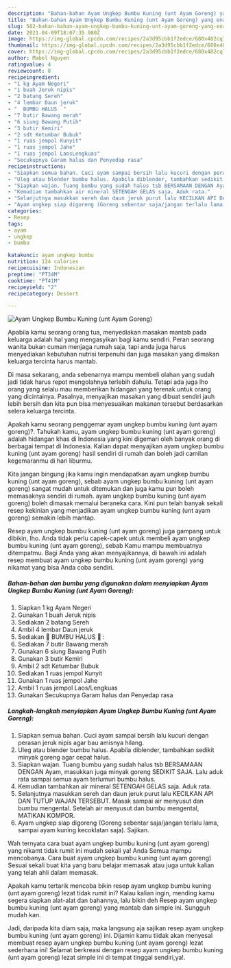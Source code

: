 ```yaml
---
description: "Bahan-bahan Ayam Ungkep Bumbu Kuning (unt Ayam Goreng) yang enak dan Mudah Dibuat"
title: "Bahan-bahan Ayam Ungkep Bumbu Kuning (unt Ayam Goreng) yang enak dan Mudah Dibuat"
slug: 502-bahan-bahan-ayam-ungkep-bumbu-kuning-unt-ayam-goreng-yang-enak-dan-mudah-dibuat
date: 2021-04-09T18:07:35.980Z
image: https://img-global.cpcdn.com/recipes/2a3d95cbb1f2edce/680x482cq70/ayam-ungkep-bumbu-kuning-unt-ayam-goreng-foto-resep-utama.jpg
thumbnail: https://img-global.cpcdn.com/recipes/2a3d95cbb1f2edce/680x482cq70/ayam-ungkep-bumbu-kuning-unt-ayam-goreng-foto-resep-utama.jpg
cover: https://img-global.cpcdn.com/recipes/2a3d95cbb1f2edce/680x482cq70/ayam-ungkep-bumbu-kuning-unt-ayam-goreng-foto-resep-utama.jpg
author: Mabel Nguyen
ratingvalue: 4
reviewcount: 8
recipeingredient:
- "1 kg Ayam Negeri"
- "1 buah Jeruk nipis"
- "2 batang Sereh"
- "4 lembar Daun jeruk"
- "  BUMBU HALUS  "
- "7 butir Bawang merah"
- "6 siung Bawang Putih"
- "3 butir Kemiri"
- "2 sdt Ketumbar Bubuk"
- "1 ruas jempol Kunyit"
- "1 ruas jempol Jahe"
- "1 ruas jempol LaosLengkuas"
- "Secukupnya Garam halus dan Penyedap rasa"
recipeinstructions:
- "Siapkan semua bahan. Cuci ayam sampai bersih lalu kucuri dengan perasan jeruk nipis agar bau amisnya hilang."
- "Uleg atau blender bumbu halus. Apabila diblender, tambahkan sedikit minyak goreng agar cepat halus."
- "Siapkan wajan. Tuang bumbu yang sudah halus tsb BERSAMAAN DENGAN Ayam, masukkan juga minyak goreng SEDIKIT SAJA. Lalu aduk rata sampai semua ayam terlumuri bumbu halus."
- "Kemudian tambahkan air mineral SETENGAH GELAS saja. Aduk rata."
- "Selanjutnya masukkan sereh dan daun jeruk purut lalu KECILKAN API DAN TUTUP WAJAN TERSEBUT. Masak sampai air menyusut dan bumbu mengental. Setelah air menyusut dan bumbu mengental, MATIKAN KOMPOR."
- "Ayam ungkep siap digoreng (Goreng sebentar saja/jangan terlalu lama, sampai ayam kuning kecoklatan saja). Sajikan."
categories:
- Resep
tags:
- ayam
- ungkep
- bumbu

katakunci: ayam ungkep bumbu 
nutrition: 124 calories
recipecuisine: Indonesian
preptime: "PT34M"
cooktime: "PT41M"
recipeyield: "2"
recipecategory: Dessert

---
```



![Ayam Ungkep Bumbu Kuning (unt Ayam Goreng)](https://img-global.cpcdn.com/recipes/2a3d95cbb1f2edce/680x482cq70/ayam-ungkep-bumbu-kuning-unt-ayam-goreng-foto-resep-utama.jpg)

Apabila kamu seorang orang tua, menyediakan masakan mantab pada keluarga adalah hal yang mengasyikan bagi kamu sendiri. Peran seorang  wanita bukan cuman menjaga rumah saja, tapi anda juga harus menyediakan kebutuhan nutrisi terpenuhi dan juga masakan yang dimakan keluarga tercinta harus mantab.

Di masa  sekarang, anda sebenarnya mampu membeli olahan yang sudah jadi tidak harus repot mengolahnya terlebih dahulu. Tetapi ada juga lho orang yang selalu mau memberikan hidangan yang terenak untuk orang yang dicintainya. Pasalnya, menyajikan masakan yang dibuat sendiri jauh lebih bersih dan kita pun bisa menyesuaikan makanan tersebut berdasarkan selera keluarga tercinta. 



Apakah kamu seorang penggemar ayam ungkep bumbu kuning (unt ayam goreng)?. Tahukah kamu, ayam ungkep bumbu kuning (unt ayam goreng) adalah hidangan khas di Indonesia yang kini digemari oleh banyak orang di berbagai tempat di Indonesia. Kalian dapat menyajikan ayam ungkep bumbu kuning (unt ayam goreng) hasil sendiri di rumah dan boleh jadi camilan kegemaranmu di hari liburmu.

Kita jangan bingung jika kamu ingin mendapatkan ayam ungkep bumbu kuning (unt ayam goreng), sebab ayam ungkep bumbu kuning (unt ayam goreng) sangat mudah untuk ditemukan dan juga kamu pun boleh memasaknya sendiri di rumah. ayam ungkep bumbu kuning (unt ayam goreng) boleh dimasak memalui beraneka cara. Kini pun telah banyak sekali resep kekinian yang menjadikan ayam ungkep bumbu kuning (unt ayam goreng) semakin lebih mantap.

Resep ayam ungkep bumbu kuning (unt ayam goreng) juga gampang untuk dibikin, lho. Anda tidak perlu capek-capek untuk membeli ayam ungkep bumbu kuning (unt ayam goreng), sebab Kamu mampu membuatnya ditempatmu. Bagi Anda yang akan menyajikannya, di bawah ini adalah resep membuat ayam ungkep bumbu kuning (unt ayam goreng) yang nikamat yang bisa Anda coba sendiri.

<!--inarticleads1-->

##### Bahan-bahan dan bumbu yang digunakan dalam menyiapkan Ayam Ungkep Bumbu Kuning (unt Ayam Goreng):

1. Siapkan 1 kg Ayam Negeri
1. Gunakan 1 buah Jeruk nipis
1. Sediakan 2 batang Sereh
1. Ambil 4 lembar Daun jeruk
1. Sediakan  🌿 BUMBU HALUS 🌿 :
1. Sediakan 7 butir Bawang merah
1. Gunakan 6 siung Bawang Putih
1. Gunakan 3 butir Kemiri
1. Ambil 2 sdt Ketumbar Bubuk
1. Sediakan 1 ruas jempol Kunyit
1. Gunakan 1 ruas jempol Jahe
1. Ambil 1 ruas jempol Laos/Lengkuas
1. Gunakan Secukupnya Garam halus dan Penyedap rasa




<!--inarticleads2-->

##### Langkah-langkah menyiapkan Ayam Ungkep Bumbu Kuning (unt Ayam Goreng):

1. Siapkan semua bahan. Cuci ayam sampai bersih lalu kucuri dengan perasan jeruk nipis agar bau amisnya hilang.
1. Uleg atau blender bumbu halus. Apabila diblender, tambahkan sedikit minyak goreng agar cepat halus.
1. Siapkan wajan. Tuang bumbu yang sudah halus tsb BERSAMAAN DENGAN Ayam, masukkan juga minyak goreng SEDIKIT SAJA. Lalu aduk rata sampai semua ayam terlumuri bumbu halus.
1. Kemudian tambahkan air mineral SETENGAH GELAS saja. Aduk rata.
1. Selanjutnya masukkan sereh dan daun jeruk purut lalu KECILKAN API DAN TUTUP WAJAN TERSEBUT. Masak sampai air menyusut dan bumbu mengental. Setelah air menyusut dan bumbu mengental, MATIKAN KOMPOR.
1. Ayam ungkep siap digoreng (Goreng sebentar saja/jangan terlalu lama, sampai ayam kuning kecoklatan saja). Sajikan.




Wah ternyata cara buat ayam ungkep bumbu kuning (unt ayam goreng) yang nikamt tidak rumit ini mudah sekali ya! Anda Semua mampu mencobanya. Cara buat ayam ungkep bumbu kuning (unt ayam goreng) Sesuai sekali buat kita yang baru belajar memasak atau juga untuk kalian yang telah ahli dalam memasak.

Apakah kamu tertarik mencoba bikin resep ayam ungkep bumbu kuning (unt ayam goreng) lezat tidak rumit ini? Kalau kalian ingin, mending kamu segera siapkan alat-alat dan bahannya, lalu bikin deh Resep ayam ungkep bumbu kuning (unt ayam goreng) yang mantab dan simple ini. Sungguh mudah kan. 

Jadi, daripada kita diam saja, maka langsung aja sajikan resep ayam ungkep bumbu kuning (unt ayam goreng) ini. Dijamin kamu tiidak akan menyesal membuat resep ayam ungkep bumbu kuning (unt ayam goreng) lezat sederhana ini! Selamat berkreasi dengan resep ayam ungkep bumbu kuning (unt ayam goreng) lezat simple ini di tempat tinggal sendiri,ya!.

